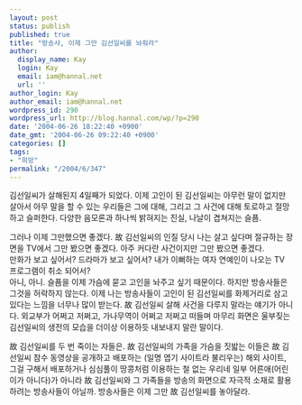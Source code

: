 ```yaml
---
layout: post
status: publish
published: true
title: "방송사, 이제 그만 김선일씨를 놔줘라"
author:
  display_name: Kay
  login: Kay
  email: iam@hannal.net
  url: ''
author_login: Kay
author_email: iam@hannal.net
wordpress_id: 290
wordpress_url: http://blog.hannal.com/wp/?p=290
date: '2004-06-26 18:22:40 +0900'
date_gmt: '2004-06-26 09:22:40 +0900'
categories: []
tags:
- "희망"
permalink: "/2004/6/347"
---
```

<p>김선일씨가 살해된지 4일째가 되었다. 이제 고인이 된 김선일씨는 아무런 말이 없지만 살아서 아무 말을 할 수 있는 우리들은 그에 대해, 그리고 그 사건에 대해 토로하고 절망하고 슬퍼한다. 다양한 음모론과 하나씩 밝혀지는 진실, 나날이 겹쳐지는 슬픔.</p>
<p>그러나 이제 그만했으면 좋겠다. 故 김선일씨의 인질 당시 나는 살고 싶다며 절규하는 장면을 TV에서 그만 봤으면 좋겠다. 아주 커다란 사건이지만 그만 봤으면 좋겠다.<br />
만화가 보고 싶어서? 드라마가 보고 싶어서? 내가 이뻐하는 여자 연예인이 나오는 TV 프로그램이 취소 되어서?<br />
아니, 아니. 슬픔을 이제 가슴에 묻고 고인을 놔주고 싶기 때문이다. 하지만 방송사들은 그것을 허락하지 않는다. 이제 나는 방송사들이 고인이 된 김선일씨를 화제거리로 삼고 있다는 느낌을 너무나 많이 받는다. 故 김선일씨 살해 사건을 다루지 말라는 얘기가 아니다. 외교부가 어쩌고 저쩌고, 가나무역이 어쩌고 저쩌고 떠들며 마무리 화면은 울부짖는 김선일씨의 생전의 모습을 더이상 이용하듯 내보내지 말란 말이다.</p>
<p>故 김선일씨를 두 번 죽이는 자들은. 故 김선일씨의 가족을 가슴을 짓밟는 이들은 故 김선일씨 참수 동영상을 공개하고 배포하는 (일명 엽기 사이트라 불리우는) 해외 사이트, 그걸 구해서 배포하거나 심심풀이 땅콩처럼 이용하는 철 없는 우리네 일부 어른애(어린이가 아니다)가 아니라 故 김선일씨와 그 가족들을 방송의 화면으로 자극적 소재로 활용하려는 방송사들이 아닐까. 방송사들은 이제 그만 故 김선일씨를 놓아달라.</p>
